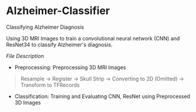 # Alzheimer-Classifier
Classifying Alzheimer Diagnosis

Using 3D MRI Images to train a convolutional neural network (CNN) and ResNet34 to classify Alzheimer's diagnosis.

*File Description*
- Preprocessing: Preprocessing 3D MRI Images
> Resample -> Register -> Skull Strip -> Converting to 2D (Omitted) -> Transform to TFRecords
- Classification: Training and Evaluating CNN, ResNet using Preprocessed 3D Images
